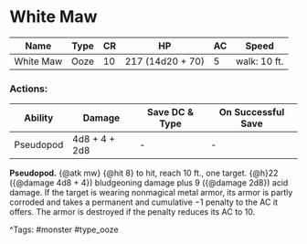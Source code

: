# White Maw

| Name | Type | CR | HP | AC | Speed |
|------|------|----|----|----|-------|
| White Maw | Ooze | 10 | 217 (14d20 + 70) | 5 | walk: 10 ft. |

### Actions:

| Ability | Damage | Save DC & Type | On Successful Save |
|---------|--------|----------------|--------------------|
| Pseudopod | 4d8 + 4 + 2d8 | - | - |


**Pseudopod.** {@atk mw} {@hit 8} to hit, reach 10 ft., one target. {@h}22 ({@damage 4d8 + 4}) bludgeoning damage plus 9 ({@damage 2d8}) acid damage. If the target is wearing nonmagical metal armor, its armor is partly corroded and takes a permanent and cumulative −1 penalty to the AC it offers. The armor is destroyed if the penalty reduces its AC to 10.

^Tags: #monster #type_ooze